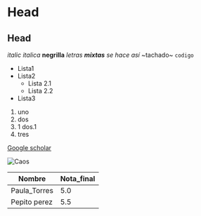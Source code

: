 # Head
## Head

*italic*
_italica_
**negrilla**
_letras **mixtas** se hace así_
~tachado~
```codigo```

* Lista1
* Lista2
  * Lista 2.1
  * Lista 2.2
* Lista3

1. uno
2. dos
  2. 1 dos.1
3. tres

[Google scholar](https://scholar.google.com/citations?user=Oqq-sgcAAAAJ&hl=es)

![Caos](https://i.pinimg.com/originals/e0/19/17/e0191785c29396e42bccc19c6c3db098.jpg)

Nombre | Nota_final
-------|-----------
Paula_Torres | 5.0
Pepito perez | 5.5
